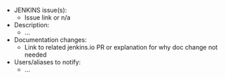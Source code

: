 * JENKINS issue(s):
    * Issue link or n/a
* Description:
    * ...
* Documentation changes:
    * Link to related jenkins.io PR or explanation for why doc change not needed
* Users/aliases to notify:
    * ...
